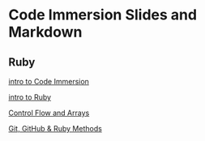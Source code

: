 # Code Immersion Slides and Markdown

## Ruby
[intro to Code Immersion](http://techtalentsouth.slides.com/techtalentsouth/clt-ft-introduction-250-574?token=OWs5HvBS)

[intro to Ruby](http://techtalentsouth.slides.com/techtalentsouth/clt-ft-ruby-language-data-types-variables-methods-251?token=EVW2xuN6)

[Control Flow and Arrays](http://techtalentsouth.slides.com/techtalentsouth/clt-ft-control-flow-and-data-types-229-262-358?token=WMC7FOCk)

[Git, GitHub & Ruby Methods](http://techtalentsouth.slides.com/techtalentsouth/pop-up-code-git-and-github-210-360?token=Al3rY1gs)
